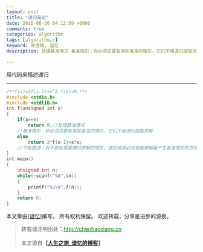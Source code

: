 ```yaml
---
layout: post
title: "递归简论"
date: 2015-08-26 04:12:09 +0800
comments: true
categories: algorithm
tags: [algorithm,c]
keyword: 陈浩翔, 谙忆
description: 处理基准情况 基准情形：你必须总要有某些基准的情形，它们不用递归就能求解

---
```


用代码来描述递归

<!-- more -->
----------

```c
/**f(x)=2f(x-1)+x^2;f(0)=0;**/
#include <stdio.h>
#include <stdlib.h>
int f(unsigned int x)
{
    if(x==0)
        return 0;//处理基准情况
    //基准情形：你必须总要有某些基准的情形，它们不用递归就能求解
    else
        return 2*f(x-1)+x*x;
    //不断推进：对于那些需要递归求解的情形，递归调用必须总能够朝着产生基准情形的方向推进
}
int main()
{
    unsigned int n;
    while(~scanf("%d",&n))
    {
        printf("%u\n",f(n));
    }
    return 0;
}

```

本文章由<a href="http://chenhaoxiang.cn/">[谙忆]</a>编写， 所有权利保留。 
欢迎转载，分享是进步的源泉。
<blockquote cite='陈浩翔'>
<p background-color='#D3D3D3'>转载请注明出处：<a href='http://chenhaoxiang.cn'><font color="green">http://chenhaoxiang.cn</font></a><br><br>
本文源自<strong>【<a href='http://chenhaoxiang.cn' target='_blank'>人生之旅_谙忆的博客</a>】</strong></p>
</blockquote>
